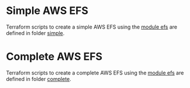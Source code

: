 
# Simple AWS EFS

Terraform scripts to create a simple AWS EFS using the [module efs](..) are defined in folder [simple](simple).

# Complete AWS EFS

Terraform scripts to create a complete AWS EFS using the [module efs](..) are defined in folder [complete](complete).
